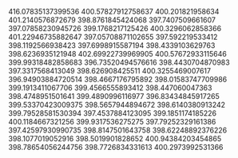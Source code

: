 416.07835137399536
400.57827912758637
400.201821958634
401.2140576872679
398.8761845424068
397.7407509661607
397.07858230945726
399.1768217125426
400.3296062858366
401.22946735882647
397.05708871102655
397.592219533412
398.1192566938423
397.6998915587194
398.4339103629763
398.6236935121948
402.69922739969905
400.57672933115646
399.99318482858683
396.73520494576616
398.4430704870983
397.3317568413049
398.626908425511
400.3255469007617
396.94903884720514
398.4667176795892
398.01583747709986
399.1913411067706
399.4566555893412
398.447060047363
398.4748951501641
399.4890996116977
396.83434845917265
399.53370423009375
398.5657944894672
398.6140380913242
399.79528581530394
397.4537884123095
399.1851174185226
400.1184667321256
399.9317536275275
397.79252329161386
397.42597930990735
398.8147501643758
398.62248892376226
398.1077019052916
398.5019901828652
400.94384203454865
398.78654056244756
398.7726834331613
400.2973992531366